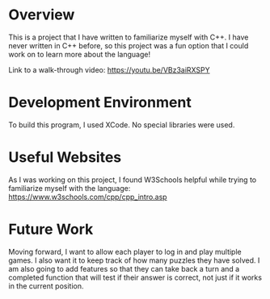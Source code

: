 # Overview

This is a project that I have written to familiarize myself with C++. I have never written in C++ before, so this project was a fun option that I could work on to learn more about the language!

Link to a walk-through video: https://youtu.be/VBz3aiRXSPY

# Development Environment

To build this program, I used XCode. No special libraries were used. 

# Useful Websites

As I was working on this project, I found W3Schools helpful while trying to familiarize myself with the language: 
https://www.w3schools.com/cpp/cpp_intro.asp

# Future Work

Moving forward, I want to allow each player to log in and play multiple games. I also want it to keep track of how many puzzles they have solved. 
I am also going to add features so that they can take back a turn and a completed function that will test if their answer is correct, not just
if it works in the current position. 
